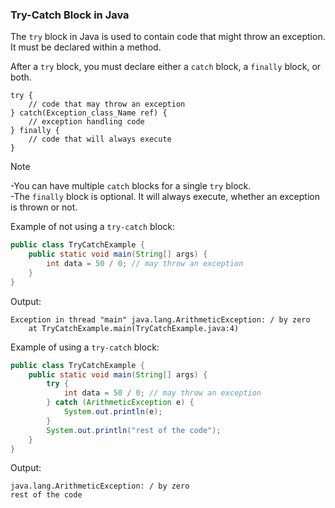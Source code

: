 ### Try-Catch Block in Java

The `try` block in Java is used to contain code that might throw an exception. It must be declared within a method.

After a `try` block, you must declare either a `catch` block, a `finally` block, or both.

```
try {  
    // code that may throw an exception
} catch(Exception_class_Name ref) {
    // exception handling code
} finally {
    // code that will always execute
}
```
> [!NOTE]  
> -You can have multiple `catch` blocks for a single `try` block.  
> -The `finally` block is optional. It will always execute, whether an exception is thrown or not.

Example of not using a `try-catch` block:
```java
public class TryCatchExample {
    public static void main(String[] args) {
        int data = 50 / 0; // may throw an exception
    }
}
```
Output:
```
Exception in thread "main" java.lang.ArithmeticException: / by zero
    at TryCatchExample.main(TryCatchExample.java:4)
```
Example of using a `try-catch` block:
```java
public class TryCatchExample {
    public static void main(String[] args) {
        try {
            int data = 50 / 0; // may throw an exception
        } catch (ArithmeticException e) {
            System.out.println(e);
        }
        System.out.println("rest of the code");
    }
}
```
Output:
```
java.lang.ArithmeticException: / by zero
rest of the code
```
